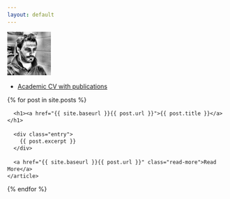 ```yaml
---
layout: default
---
```



<img src="images/avatar.jpg" alt="avatar" style="width: 100px;"/>



* [Academic CV with publications](docs/GiacomoVianello_Nov2017.pdf)



<div class="posts">
  {% for post in site.posts %}
    <article class="post">

      <h1><a href="{{ site.baseurl }}{{ post.url }}">{{ post.title }}</a></h1>

      <div class="entry">
        {{ post.excerpt }}
      </div>

      <a href="{{ site.baseurl }}{{ post.url }}" class="read-more">Read More</a>
    </article>
  {% endfor %}
</div>






